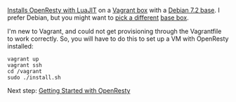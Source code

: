[Installs OpenResty with LuaJIT](http://openresty.org/#Installation) on a [Vagrant box](http://www.vagrantup.com/) with a [Debian 7.2 base](http://www.debian.org/News/2013/20131012). I prefer Debian, but you might want to [pick a different](http://cloud-images.ubuntu.com/vagrant/) [base box](vagrantbox.es).

I'm new to Vagrant, and could not get provisioning through the Vagrantfile to work correctly. So, you will have to do this to set up a VM with OpenResty installed:

    vagrant up
    vagrant ssh
    cd /vagrant
    sudo ./install.sh

Next step: [Getting Started with OpenResty](http://openresty.org/#GettingStarted)
